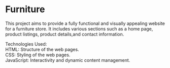 # Furniture

This project aims to provide a fully functional and visually appealing website for a furniture store. It includes various sections such as a home page, product listings, product details,and contact information.

Technologies Used:</br>
HTML: Structure of the web pages.</br>
CSS: Styling of the web pages.</br>
JavaScript: Interactivity and dynamic content management.</br>
